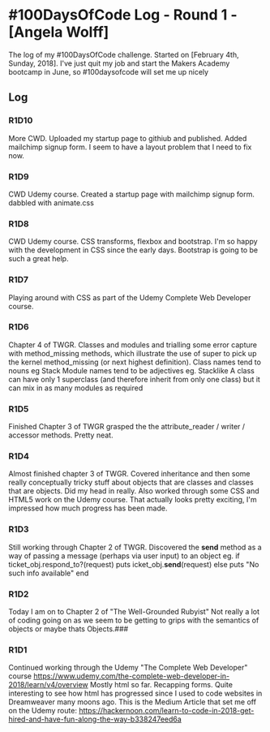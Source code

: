 # #100DaysOfCode Log - Round 1 - [Angela Wolff]

The log of my #100DaysOfCode challenge. Started on [February 4th, Sunday, 2018].
I've just quit my job and start the Makers Academy bootcamp in June, so #100daysofcode will set me up nicely

## Log

### R1D10
More CWD. Uploaded my startup page to githiub and published.
Added mailchimp signup form.
I seem to have a layout problem that I need to fix now.

### R1D9
CWD Udemy course. Created a startup page with mailchimp signup form. dabbled with animate.css

### R1D8
CWD Udemy course. CSS transforms, flexbox and bootstrap. I'm so happy with the development in CSS since the early days. Bootstrap is going to be such a great help.

### R1D7
Playing around with CSS as part of the Udemy Complete Web Developer course.

### R1D6 
Chapter 4 of TWGR. Classes and modules and trialling some error capture with method_missing methods, which illustrate the use of super to pick up the kernel method_missing (or next highest definition).
Class names tend to nouns eg Stack
Module names tend to be adjectives eg. Stacklike
A class can have only 1 superclass (and therefore inherit from only one class) but it can mix in as many modules as required

### R1D5
Finished Chapter 3 of TWGR grasped the the attribute_reader / writer / accessor methods. Pretty neat.

### R1D4
Almost finished chapter 3 of TWGR. Covered inheritance and then some really conceptually tricky stuff about objects that are classes and classes that are objects. Did my head in really.
Also worked through some CSS and HTML5 work on the Udemy course. That actually looks pretty exciting, I'm impressed how much progress has been made.

### R1D3
Still working through Chapter 2 of TWGR.
Discovered the __send__ method as a way of passing a message (perhaps via user input) to an object
eg.
  if ticket_obj.respond_to?(request)
    puts icket_obj.__send__(request)
  else
    puts "No such info available"
  end

### R1D2
Today I am on to Chapter 2 of "The Well-Grounded Rubyist"
Not really a lot of coding going on as we seem to be getting to grips with the semantics of objects or maybe thats Objects.### 

### R1D1 
Continued working through the Udemy "The Complete Web Developer" course
https://www.udemy.com/the-complete-web-developer-in-2018/learn/v4/overview
Mostly html so far. Recapping forms. Quite interesting to see how html has progressed since I used to code websites in Dreamweaver many moons ago.
This is the Medium Article that set me off on the Udemy route:
https://hackernoon.com/learn-to-code-in-2018-get-hired-and-have-fun-along-the-way-b338247eed6a




  


